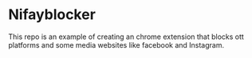 # Nifayblocker
This repo is an example of creating an chrome extension that blocks ott platforms and some media websites like facebook and Instagram.
